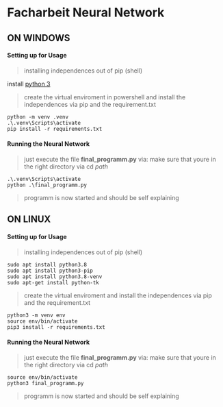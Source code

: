 # Facharbeit Neural Network
## ON WINDOWS
#### Setting up for Usage
> installing independences out of pip (shell)

install [python 3](https://www.python.org/ftp/python/3.10.2/python-3.10.2-amd64.exe)

>create the virtual enviroment in powershell and install the independences via pip and the requirement.txt
```
python -m venv .venv
.\.venv\Scripts\activate
pip install -r requirements.txt
```
#### Running the Neural Network
>just execute the file **final_programm.py** via:
>make sure that youre in the right directory via cd *path*
```
.\.venv\Scripts\activate
python .\final_programm.py
```
>programm is now started and should be self explaining


## ON LINUX
#### Setting up for Usage
> installing independences out of pip (shell)
```
sudo apt install python3.8
sudo apt install python3-pip
sudo apt install python3.8-venv
sudo apt-get install python-tk
```
>create the virtual enviroment and install the independences via pip and the requirement.txt
```
python3 -m venv env
source env/bin/activate
pip3 install -r requirements.txt
```
#### Running the Neural Network
>just execute the file **final_programm.py** via:
>make sure that youre in the right directory via cd *path*
```
source env/bin/activate
python3 final_programm.py
```
>programm is now started and should be self explaining
